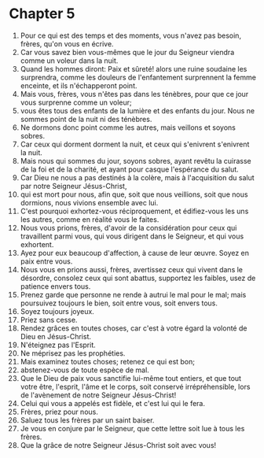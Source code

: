 # Chapter 5

1. Pour ce qui est des temps et des moments, vous n'avez pas besoin, frères, qu'on vous en écrive.
2. Car vous savez bien vous-mêmes que le jour du Seigneur viendra comme un voleur dans la nuit.
3. Quand les hommes diront: Paix et sûreté! alors une ruine soudaine les surprendra, comme les douleurs de l'enfantement surprennent la femme enceinte, et ils n'échapperont point.
4. Mais vous, frères, vous n'êtes pas dans les ténèbres, pour que ce jour vous surprenne comme un voleur;
5. vous êtes tous des enfants de la lumière et des enfants du jour. Nous ne sommes point de la nuit ni des ténèbres.
6. Ne dormons donc point comme les autres, mais veillons et soyons sobres.
7. Car ceux qui dorment dorment la nuit, et ceux qui s'enivrent s'enivrent la nuit.
8. Mais nous qui sommes du jour, soyons sobres, ayant revêtu la cuirasse de la foi et de la charité, et ayant pour casque l'espérance du salut.
9. Car Dieu ne nous a pas destinés à la colère, mais à l'acquisition du salut par notre Seigneur Jésus-Christ,
10. qui est mort pour nous, afin que, soit que nous veillions, soit que nous dormions, nous vivions ensemble avec lui.
11. C'est pourquoi exhortez-vous réciproquement, et édifiez-vous les uns les autres, comme en réalité vous le faites.
12. Nous vous prions, frères, d'avoir de la considération pour ceux qui travaillent parmi vous, qui vous dirigent dans le Seigneur, et qui vous exhortent.
13. Ayez pour eux beaucoup d'affection, à cause de leur œuvre. Soyez en paix entre vous.
14. Nous vous en prions aussi, frères, avertissez ceux qui vivent dans le désordre, consolez ceux qui sont abattus, supportez les faibles, usez de patience envers tous.
15. Prenez garde que personne ne rende à autrui le mal pour le mal; mais poursuivez toujours le bien, soit entre vous, soit envers tous.
16. Soyez toujours joyeux.
17. Priez sans cesse.
18. Rendez grâces en toutes choses, car c'est à votre égard la volonté de Dieu en Jésus-Christ.
19. N'éteignez pas l'Esprit.
20. Ne méprisez pas les prophéties.
21. Mais examinez toutes choses; retenez ce qui est bon;
22. abstenez-vous de toute espèce de mal.
23. Que le Dieu de paix vous sanctifie lui-même tout entiers, et que tout votre être, l'esprit, l'âme et le corps, soit conservé irrépréhensible, lors de l'avènement de notre Seigneur Jésus-Christ!
24. Celui qui vous a appelés est fidèle, et c'est lui qui le fera.
25. Frères, priez pour nous.
26. Saluez tous les frères par un saint baiser.
27. Je vous en conjure par le Seigneur, que cette lettre soit lue à tous les frères.
28. Que la grâce de notre Seigneur Jésus-Christ soit avec vous!

